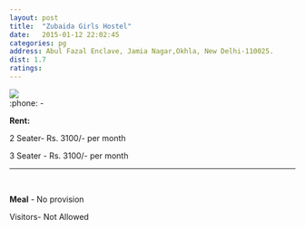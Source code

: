 ```yaml
---
layout: post
title:  "Zubaida Girls Hostel"
date:   2015-01-12 22:02:45
categories: pg
address: Abul Fazal Enclave, Jamia Nagar,Okhla, New Delhi-110025.
dist: 1.7
ratings:
---
```



<a href="https://www.google.co.in/maps/place/Zubaida+Girls+Hostel/@28.560957,77.292551,17z/data=!3m1!4b1!4m2!3m1!1s0x390ce389f44c334d:0xb847c9f873faa550?hl=en">
        <img src="https://maps.googleapis.com/maps/api/staticmap?visible=Jamia+Millia+Islamia&size=640x300&scale=2&maptype=roadmap&markers=%7Ccolor:red%7Clabel:Z%7C28.561071,77.292539&markers=size:mid|color:green%7Clabel:FET%7C28.5606083,77.2790183&markers=size:mid|color:green%7Clabel:FET%7C28.561075,77.280960&path=color:0x0000ff|weight:3|28.560977,77.292625|28.561448,77.292314|28.561543,77.292443|28.561646,77.292529|28.561769,77.292947|28.561938,77.292475|28.562249,77.292164|28.562268,77.291992|28.562400,77.291585|28.562466,77.291499|28.562560,77.291413|28.562325,77.287583|28.562287,77.287433|28.562287,77.286059|28.562193,77.285984|28.562278,77.285737|28.562089,77.285534|28.562070,77.285555|28.561995,77.285276|28.561222,77.283323|28.561062,77.283034|28.561034,77.282851|28.561062,77.279558|28.560968,77.278571">
</a>

<br>
:phone: -

**Rent:**

2 Seater- Rs. 3100/- per month

3 Seater - Rs. 3100/- per month
<hr><br>

**Meal** - No provision

Visitors- Not Allowed